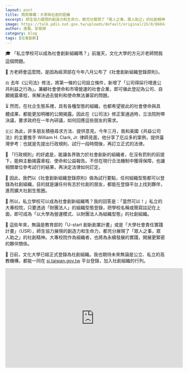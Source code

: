 ```yaml
---
layout: post
title: 商周專欄：大學與社創的距離
excerpt: 師生協力展現的創造力和生命力，都充分展現了「眾人之事，眾人助之」的社創精神。
image: https://talk.pdis.nat.gov.tw/uploads/default/original/2X/8/8684ab48f4ab0d2f6a57471f21535170c04e093e.jpeg
author: 唐鳳、彭筱婷
category: blog
tags: [社會創新]
---
```


🎓 「私立學校可以成為社會創新組織嗎？」前幾天，文化大學的方元沂老師問我這個問題。

📜 方老師會這麼問，是因為經濟部在今年八月公布了《社會創新組織登錄原則》。

⚖️ 去年《公司法》修法，將第一條的公司設立條件，新增了「公司得採行增進公共利益之行為」。兼顧社會使命和市場營運的社會企業，即可循此登記為公司、自願揭露章程，來解決過去營利和使命無法兼容的問題。

⏳ 然而，在社企生態系裡，具有各種型態的組織，也都希望彼此的社會使命與具體成果，都能更加明確的公開揭露。因此在《公司法》修正案通過時，立法院附帶決議，要求政府在一年內研議，如何回應這些朋友的需求。

🇪🇨 為此，許多朋友積極尋求方法、提供意見。今年三月，我和美國《共益公司法》的主要推手 William H. Clark, Jr. 律師見面，他分享了厄瓜多的案例，提供臺灣參考：也就是先提出行政規則、試行一段時間後，再訂立正式的法律。

🤝 「行政規則」的好處是，能讓各界致力於社會創新的組織者，在沒有罰則的前提下，能夠主動揭露章程、使命和公益報告。不但在現行合法機制中獲得保障，也讓相關單位參考試行的結果，再決定法律如何訂定。

🏡 因此，我們以《社會創新組織登錄原則》做為試行要點，任何組織型態都可以登錄為社創組織，目的就是讓任何有志於社創的朋友，都能在登錄平台上找到夥伴，進而擴大社創生態圈。

🏫 所以，私立學校可以成為社會創新組織嗎？我的回答是：「當然可以！」私立的大專校院，只要透過「財團法人」的組織型態登錄，把學校名稱或簡寫註記在上面，即可成為「以大學為營運模式、以財團法人為組織型態」的社創組織。

🌱 這些年來，無論是教育部的「U-start 創新創業計畫」或是「大學社會責任實踐計畫」（USR），師生協力展現的創造力和生命力，都充分展現了「眾人之事，眾人助之」的社創精神。大專校院作為組織者，也將為永續發展的實踐，開展更緊密的夥伴關係。

🚸 日前，文化大學已經正式登錄為社創組織。我也期待未來無論是公立、私立的高教機構，都能一同在 [si.taiwan.gov.tw](https://si.taiwan.gov.tw) 平台登錄，加入社創組織的行列。

<center>
 <iframe width="560" height="315" src="https://www.youtube.com/embed/ui6C1LEy0sg" frameborder="0" allowfullscreen></iframe>
</center>
